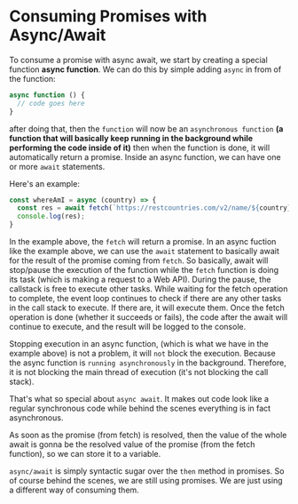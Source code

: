 <h1>Consuming Promises with Async/Await</h1>

To consume a promise with async await, we start by creating a special function **__async function__**. We can do this by simple adding ```async``` in from of the function:

```js
async function () {
  // code goes here
}
```

after doing that, then the ```function``` will now be an ```asynchronous function``` __(a function that will basically keep running in the background while performing the code inside of it)__ then when the function is done,
it will automatically return a promise. Inside an async function, we can have one or more ```await``` statements.

Here's an example:

```js
const whereAmI = async (country) => {
  const res = await fetch(`https://restcountries.com/v2/name/${country}`);
  console.log(res);
}
```

In the example above, the ```fetch``` will return a promise. In an async fuction like the example above, we can use the ```await``` statement to basically await for the result of the promise coming from ```fetch```.
So basically, await will stop/pause the execution of the function while the ```fetch``` function is doing its task (which is making a request to a Web API). During the pause, the callstack is free to execute other tasks.
While waiting for the fetch operation to complete, the event loop continues to check if there are any other tasks in the call stack to execute. If there are, it will execute them.
Once the fetch operation is done (whether it succeeds or fails), the code after the await will continue to execute, and the result will be logged to the console.

Stopping execution in an async function, (which is what we have in the example above) is not a problem, it will ```not``` block the execution. Because the async function is ```running asynchronously``` in the background.
Therefore, it is not blocking the main thread of execution (it's not blocking the call stack). 

That's what so special about ```async await```. It makes out code look like a regular synchronous code while behind the scenes everything is in fact asynchronous.

As soon as the promise (from fetch) is resolved, then the value of the whole await is gonna be the resolved value of the promise (from the fetch function), so we can store it to a variable.

```async/await``` is simply syntactic sugar over the ```then``` method in promises. So of course behind the scenes, we are still using promises. We are just using a different way of consuming them.





